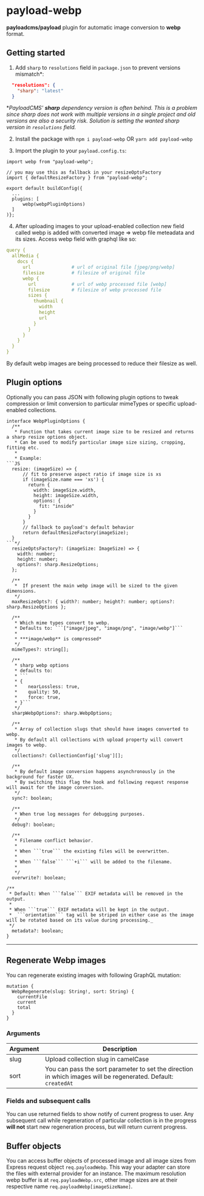 # payload-webp

**payloadcms/payload** plugin for automatic image conversion to **webp** format.

## Getting started

1. Add `sharp` to `resolutions` field in `package.json` to prevent versions mismatch\*:

```JSON
  "resolutions": {
    "sharp": "latest"
  }
```

\*_PayloadCMS' **sharp** dependency version is often behind. This is a problem since sharp does not work with multiple versions in a single project and old versions are also a security risk. Solution is setting the wanted sharp version in `resolutions` field._

2. Install the package with
   `npm i payload-webp` OR `yarn add payload-webp`

3. Import the plugin to your `payload.config.ts`:

```JS
import webp from "payload-webp";

// you may use this as fallback in your resizeOptsFactory
import { defaultResizeFactory } from "payload-webp";

export default buildConfig({
  ...
  plugins: [
      webp(webpPluginOptions)
  ]
)};
```

4. After uploading images to your upload-enabled collection new field called webp is added with converted image => webp file meteadata and its sizes.
   Access webp field with graphql like so:

```YAML
query {
  allMedia {
    docs {
      url               # url of original file [jpeg/png/webp]
      filesize          # filesize of original file
      webp {
        url             # url of webp processed file [webp]
        filesize        # filesize of webp processed file
        sizes {
          thumbnail {
            width
            height
            url
          }
        }
      }
    }
  }
}
```

By default webp images are being processed to reduce their filesize as well.

## Plugin options

Optionally you can pass JSON with following plugin options to tweak compression or limit conversion to particular mimeTypes or specific upload-enabled collections.

````JS
interface WebpPluginOptions {
  /**
   * Function that takes current image size to be resized and returns a sharp resize options object.
   * Can be used to modify particular image size sizing, cropping, fitting etc.
   *
   * Example:
```JS
  resize: (imageSize) => {
      // fit to preserve aspect ratio if image size is xs
      if (imageSize.name === 'xs') {
        return {
          width: imageSize.width,
          height: imageSize.width,
          options: {
            fit: "inside"
          }
        }
      }
      // fallback to payload's default behavior
      return defaultResizeFactory(imageSize);
  }
```*/
  resizeOptsFactory?: (imageSize: ImageSize) => {
    width: number;
    height: number;
    options?: sharp.ResizeOptions;
  };

  /**
   *  If present the main webp image will be sized to the given dimensions.
   */
  maxResizeOpts?: { width?: number; height?: number; options?: sharp.ResizeOptions };

  /**
   * Which mime types convert to webp.
   * Defaults to: ```["image/jpeg", "image/png", "image/webp"]```
   *
   * ***image/webp** is compressed*
   */
  mimeTypes?: string[];

  /**
   * sharp webp options
   * defaults to:
   * ```
   * {
   *    nearLossless: true,
   *    quality: 50,
   *    force: true,
   * }```
   */
  sharpWebpOptions?: sharp.WebpOptions;

  /**
   * Array of collection slugs that should have images converted to webp.
   * By default all collections with upload property will convert images to webp.
   */
  collections?: CollectionConfig['slug'][];

  /**
   * By default image conversion happens asynchronously in the background for faster UX.
   * By switching this flag the hook and following request response will await for the image conversion.
   */
  sync?: boolean;

  /**
   * When true log messages for debugging purposes.
   */
  debug?: boolean;

  /**
   * Filename conflict behavior.
   *
   * When ```true``` the existing files will be overwritten.
   *
   * When ```false``` ```+i``` will be added to the filename.
   *
   */
  overwrite?: boolean;

/**
 * Default: When ```false``` EXIF metadata will be removed in the output.
 *
 * When ```true``` EXIF metadata will be kept in the output.
 * _```orientation``` tag will be striped in either case as the image will be rotated based on its value during processing._
 */
  metadata?: boolean;
}
````

---

## Regenerate Webp images

You can regenerate existing images with following GraphQL mutation:

```JS
mutation {
  WebpRegenerate(slug: String!, sort: String) {
    currentFile
    current
    total
  }
}
```

### Arguments

| Argument | Description                                                                                                    |
| -------- | -------------------------------------------------------------------------------------------------------------- |
| slug     | Upload collection slug in camelCase                                                                            |
| sort     | You can pass the sort parameter to set the direction in which images will be regenerated. Default: `createdAt` |

### Fields and subsequent calls

You can use returned fields to show notify of current progress to user.
Any subsequent call while regeneration of particular collection is in the progress **will not** start new regeneration process, but will return current progress.

## Buffer objects

You can access buffer objects of processed image and all image sizes from Express request object `req.payloadWebp`. This way your adapter can store the files with external provider for an instance.
The maximum resolution webp buffer is at `req.payloadWebp.src`, other image sizes are at their respective name `req.payloadWebp[imageSizeName]`.
